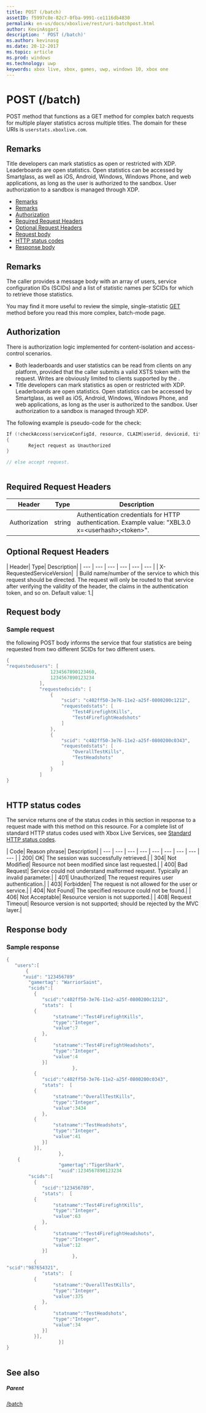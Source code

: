 ```yaml
---
title: POST (/batch)
assetID: f5997c8e-82c7-0fba-9991-ce1116db4830
permalink: en-us/docs/xboxlive/rest/uri-batchpost.html
author: KevinAsgari
description: ' POST (/batch)'
ms.author: kevinasg
ms.date: 20-12-2017
ms.topic: article
ms.prod: windows
ms.technology: uwp
keywords: xbox live, xbox, games, uwp, windows 10, xbox one
---
```



# POST (/batch)
POST method that functions as a GET method for complex batch requests for multiple player statistics across multiple titles. 
The domain for these URIs is `userstats.xboxlive.com`.
 
<a id="ID4ET"></a>

 
## Remarks
 
Title developers can mark statistics as open or restricted with XDP. Leaderboards are open statistics. Open statistics can be accessed by Smartglass, as well as iOS, Android, Windows, Windows Phone, and web applications, as long as the user is authorized to the sandbox. User authorization to a sandbox is managed through XDP.
  
  * [Remarks](#ID4ET)
  * [Remarks](#ID4EFB)
  * [Authorization](#ID4EUB)
  * [Required Request Headers](#ID4ETC)
  * [Optional Request Headers](#ID4E3D)
  * [Request body](#ID4EAF)
  * [HTTP status codes](#ID4EWF)
  * [Response body](#ID4ENBAC)
 
<a id="ID4EFB"></a>

 
## Remarks
 
The caller provides a message body with an array of users, service configuration IDs (SCIDs) and a list of statistic names per SCIDs for which to retrieve those statistics.
 
You may find it more useful to review the simple, single-statistic [GET](uri-usersxuidscidsscidstatsget.md) method before you read this more complex, batch-mode page.
  
<a id="ID4EUB"></a>

 
## Authorization
 
There is authorization logic implemented for content-isolation and access-control scenarios.
 
   * Both leaderboards and user statistics can be read from clients on any platform, provided that the caller submits a valid XSTS token with the request. Writes are obviously limited to clients supported by the .
   * Title developers can mark statistics as open or restricted with XDP. Leaderboards are open statistics. Open statistics can be accessed by Smartglass, as well as iOS, Android, Windows, Windows Phone, and web applications, as long as the user is authorized to the sandbox. User authorization to a sandbox is managed through XDP.
  
The following example is pseudo-code for the check:
 

```cpp
If (!checkAccess(serviceConfigId, resource, CLAIM[userid, deviceid, titleid]))
{
        Reject request as Unauthorized
}

// else accept request.
         
```

  
<a id="ID4ETC"></a>

 
## Required Request Headers
 
| Header| Type| Description| 
| --- | --- | --- | 
| Authorization| string| Authentication credentials for HTTP authentication. Example value: "XBL3.0 x=&lt;userhash>;&lt;token>".| 
  
<a id="ID4E3D"></a>

 
## Optional Request Headers
 
| Header| Type| Description| 
| --- | --- | --- | --- | --- | --- | 
| X-RequestedServiceVersion|  | Build name/number of the service to which this request should be directed. The request will only be routed to that service after verifying the validity of the header, the claims in the authentication token, and so on. Default value: 1.| 
  
<a id="ID4EAF"></a>

 
## Request body
 
<a id="ID4EIF"></a>

 
### Sample request
 
the following POST body informs the service that four statistics are being requested from two different SCIDs for two different users.
 

```cpp
{    
"requestedusers": [
                1234567890123460,
                1234567890123234
            ],
            "requestedscids": [
                {
                    "scid": "c402ff50-3e76-11e2-a25f-0800200c1212",
                    "requestedstats": [
                        "Test4FirefightKills",
                        "Test4FirefightHeadshots"
                    ]
                },
                {
                    "scid": "c402ff50-3e76-11e2-a25f-0800200c0343",
                    "requestedstats": [
                        "OverallTestKills",
                        "TestHeadshots"
                    ]
                }
            ] 
}
      
```

   
<a id="ID4EWF"></a>

 
## HTTP status codes
 
The service returns one of the status codes in this section in response to a request made with this method on this resource. For a complete list of standard HTTP status codes used with Xbox Live Services, see [Standard HTTP status codes](../../additional/httpstatuscodes.md).
 
| Code| Reason phrase| Description| 
| --- | --- | --- | --- | --- | --- | --- | --- | --- | 
| 200| OK| The session was successfully retrieved.| 
| 304| Not Modified| Resource not been modified since last requested.| 
| 400| Bad Request| Service could not understand malformed request. Typically an invalid parameter.| 
| 401| Unauthorized| The request requires user authentication.| 
| 403| Forbidden| The request is not allowed for the user or service.| 
| 404| Not Found| The specified resource could not be found.| 
| 406| Not Acceptable| Resource version is not supported.| 
| 408| Request Timeout| Resource version is not supported; should be rejected by the MVC layer.| 
  
<a id="ID4ENBAC"></a>

 
## Response body
 
<a id="ID4EXBAC"></a>

 
### Sample response
 

```cpp
{    
   "users":[          
       {    
	  "xuid": "123456789"
        "gamertag": "WarriorSaint",
        "scids":[
          {
             "scid":"c402ff50-3e76-11e2-a25f-0800200c1212",
             "stats":  [
		  {
		         "statname":"Test4FirefightKills",
		         "type":"Integer",
		         "value":7
             },
		  {
		         "statname":"Test4FirefightHeadshots",
		         "type":"Integer",
		         "value":4
             }]
                        },
          {
             "scid":"c402ff50-3e76-11e2-a25f-0800200c0343",
             "stats":  [
		  {
		         "statname":"OverallTestKills",
		         "type":"Integer",
		         "value":3434
             },
		  {
		         "statname":"TestHeadshots",
		         "type":"Integer",
		         "value":41
             }]
          }],
                   },
    {    
                   "gamertag":"TigerShark",
                   "xuid":1234567890123234
        "scids":[
          {
             "scid":"123456789",
             "stats":  [
		  {
		         "statname":"Test4FirefightKills",
		         "type":"Integer",
		         "value":63
             },
		  {
		         "statname":"Test4FirefightHeadshots",
		         "type":"Integer",
		         "value":12
             }]
                        },
          {
"scid":"987654321",
             "stats":  [
		  {
		         "statname":"OverallTestKills",
		         "type":"Integer",
		         "value":375
             },
		  {
		         "statname":"TestHeadshots",
		         "type":"Integer",
		         "value":34
             }]
          }],
                   }]
}
         
```

   
<a id="ID4EDCAC"></a>

 
## See also
 
<a id="ID4EFCAC"></a>

 
##### Parent 

[/batch](uri-batch.md)

   